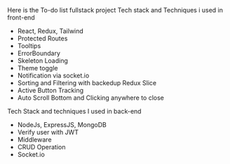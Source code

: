 Here is the To-do list fullstack project 
Tech stack and Techniques i used in front-end
* React, Redux, Tailwind
* Protected Routes
* Tooltips
* ErrorBoundary
* Skeleton Loading
* Theme toggle
* Notification via socket.io
* Sorting and Filtering with backedup Redux Slice
* Active Button Tracking
* Auto Scroll Bottom and Clicking anywhere to close

Tech Stack and techniques I used in back-end
* NodeJs, ExpressJS, MongoDB
* Verify user with JWT
* Middleware
* CRUD Operation
* Socket.io
